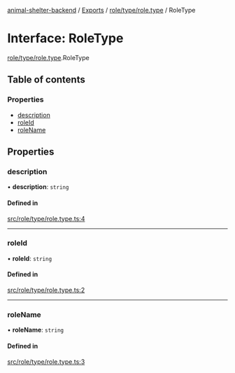 [animal-shelter-backend](../README.md) / [Exports](../modules.md) / [role/type/role.type](../modules/role_type_role_type.md) / RoleType

# Interface: RoleType

[role/type/role.type](../modules/role_type_role_type.md).RoleType

## Table of contents

### Properties

- [description](role_type_role_type.RoleType.md#description)
- [roleId](role_type_role_type.RoleType.md#roleid)
- [roleName](role_type_role_type.RoleType.md#rolename)

## Properties

### description

• **description**: `string`

#### Defined in

[src/role/type/role.type.ts:4](https://github.com/B4LiN7/animal-shelter-backend/blob/433cf0c1c0d87c638e9f68cdba4d5975f6f24447/src/role/type/role.type.ts#L4)

___

### roleId

• **roleId**: `string`

#### Defined in

[src/role/type/role.type.ts:2](https://github.com/B4LiN7/animal-shelter-backend/blob/433cf0c1c0d87c638e9f68cdba4d5975f6f24447/src/role/type/role.type.ts#L2)

___

### roleName

• **roleName**: `string`

#### Defined in

[src/role/type/role.type.ts:3](https://github.com/B4LiN7/animal-shelter-backend/blob/433cf0c1c0d87c638e9f68cdba4d5975f6f24447/src/role/type/role.type.ts#L3)
